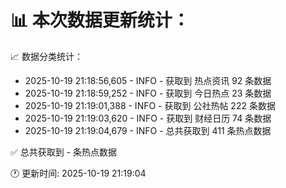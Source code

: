 📊 本次数据更新统计：
==========================

📈 数据分类统计：
- 2025-10-19 21:18:56,605 - INFO - 获取到 热点资讯 92 条数据
- 2025-10-19 21:18:59,252 - INFO - 获取到 今日热点 23 条数据
- 2025-10-19 21:19:01,388 - INFO - 获取到 公社热帖 222 条数据
- 2025-10-19 21:19:03,620 - INFO - 获取到 财经日历 74 条数据
- 2025-10-19 21:19:04,679 - INFO - 总共获取到 411 条热点数据

✅ 总共获取到 - 条热点数据

🕐 更新时间: 2025-10-19 21:19:04
